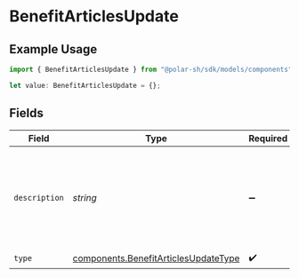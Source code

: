 # BenefitArticlesUpdate

## Example Usage

```typescript
import { BenefitArticlesUpdate } from "@polar-sh/sdk/models/components";

let value: BenefitArticlesUpdate = {};
```

## Fields

| Field                                                                                        | Type                                                                                         | Required                                                                                     | Description                                                                                  |
| -------------------------------------------------------------------------------------------- | -------------------------------------------------------------------------------------------- | -------------------------------------------------------------------------------------------- | -------------------------------------------------------------------------------------------- |
| `description`                                                                                | *string*                                                                                     | :heavy_minus_sign:                                                                           | The description of the benefit. Will be displayed on products having this benefit.           |
| `type`                                                                                       | [components.BenefitArticlesUpdateType](../../models/components/benefitarticlesupdatetype.md) | :heavy_check_mark:                                                                           | N/A                                                                                          |